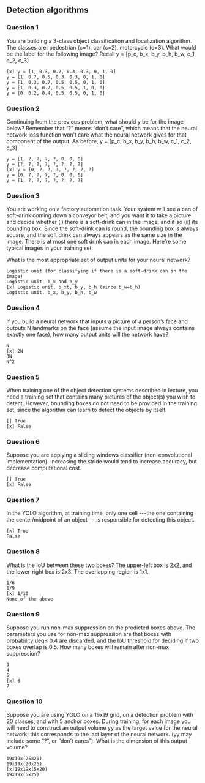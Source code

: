 ## Detection algorithms

### Question 1

You are building a 3-class object classification and localization algorithm. The classes are: pedestrian (c=1), car (c=2), motorcycle (c=3). What would be the label for the following image? Recall y = [p_c, b_x, b_y, b_h, b_w, c_1, c_2, c_3]

	[x] y = [1, 0.3, 0.7, 0.3, 0.3, 0, 1, 0]
	y = [1, 0.7, 0.5, 0.3, 0.3, 0, 1, 0]
	y = [1, 0.3, 0.7, 0.5, 0.5, 0, 1, 0]
	y = [1, 0.3, 0.7, 0.5, 0.5, 1, 0, 0]
	y = [0, 0.2, 0.4, 0.5, 0.5, 0, 1, 0]

### Question 2
Continuing from the previous problem, what should y be for the image below? Remember that “?” means “don’t care”, which means that the neural network loss function won’t care what the neural network gives for that component of the output. As before, y = [p_c, b_x, b_y, b_h, b_w, c_1, c_2, c_3]

	y = [1, ?, ?, ?, ?, 0, 0, 0]
	y = [?, ?, ?, ?, ?, ?, ?, ?]
	[x] y = [0, ?, ?, ?, ?, ?, ?, ?]
	y = [0, ?, ?, ?, ?, 0, 0, 0]
	y = [1, ?, ?, ?, ?, ?, ?, ?]

### Question 3
You are working on a factory automation task. Your system will see a can of soft-drink coming down a conveyor belt, and you want it to take a picture and decide whether (i) there is a soft-drink can in the image, and if so (ii) its bounding box. Since the soft-drink can is round, the bounding box is always square, and the soft drink can always appears as the same size in the image. There is at most one soft drink can in each image. Here’re some typical images in your training set:

What is the most appropriate set of output units for your neural network?

	Logistic unit (for classifying if there is a soft-drink can in the image)
	Logistic unit, b_x and b_y 
	[x] Logistic unit, b_xb, b_y, b_h (since b_w=b_h)
	Logistic unit, b_x, b_y, b_h, b_w

### Question 4
If you build a neural network that inputs a picture of a person’s face and outputs N landmarks on the face (assume the input image always contains exactly one face), how many output units will the network have?


	N
	[x] 2N
	3N
	N^2
 
### Question 5
When training one of the object detection systems described in lecture, you need a training set that contains many pictures of the object(s) you wish to detect. However, bounding boxes do not need to be provided in the training set, since the algorithm can learn to detect the objects by itself.


	[] True
	[x] False

### Question 6
Suppose you are applying a sliding windows classifier (non-convolutional implementation). Increasing the stride would tend to increase accuracy, but decrease computational cost.

	[] True
	[x] False

### Question 7
In the YOLO algorithm, at training time, only one cell ---the one containing the center/midpoint of an object--- is responsible for detecting this object.


	[x] True
	False

### Question 8
What is the IoU between these two boxes? The upper-left box is 2x2, and the lower-right box is 2x3. The overlapping region is 1x1.

	1/6
	1/9
	[x] 1/10
	None of the above

### Question 9
Suppose you run non-max suppression on the predicted boxes above. The parameters you use for non-max suppression are that boxes with probability \leq≤ 0.4 are discarded, and the IoU threshold for deciding if two boxes overlap is 0.5. How many boxes will remain after non-max suppression?


	3
	4
	5
	[x] 6
	7

### Question 10
Suppose you are using YOLO on a 19x19 grid, on a detection problem with 20 classes, and with 5 anchor boxes. During training, for each image you will need to construct an output volume yy as the target value for the neural network; this corresponds to the last layer of the neural network. (yy may include some “?”, or “don’t cares”). What is the dimension of this output volume?


	19x19x(25x20)
	19x19x(20x25)
	[x]19x19x(5x20)
	19x19x(5x25)
